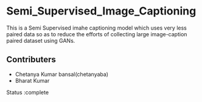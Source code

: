# Semi_Supervised_Image_Captioning
This is a Semi Supervised imahe captioning model which uses very less paired data so as to reduce the efforts of collecting large image-caption paired dataset using GANs.

## Contributers
- Chetanya Kumar bansal(chetanyaba)
- Bharat Kumar

Status :complete
